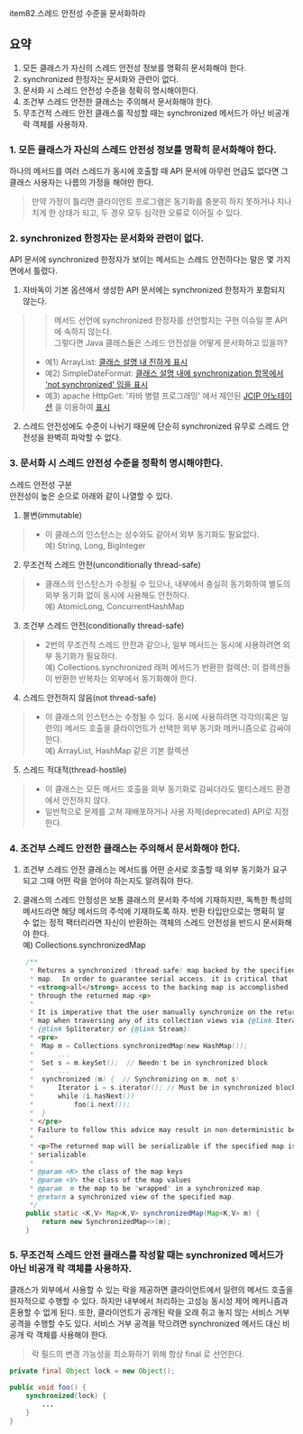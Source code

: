 item82.스레드 안전성 수준을 문서화하라

## 요약
1. 모든 클래스가 자신의 스레드 안전성 정보를 명확히 문서화해야 한다.  
2. synchronized 한정자는 문서화와 관련이 없다.
3. 문서화 시 스레드 안전성 수준을 정확히 명시해야한다.
4. 조건부 스레드 안전한 클래스는 주의해서 문서화해야 한다.  
5. 무조건적 스레드 안전 클래스를 작성할 때는 synchronized 메서드가 아닌 비공개 락 객체를 사용하자.  



### 1. 모든 클래스가 자신의 스레드 안전성 정보를 명확히 문서화해야 한다.  
하나의 메서드를 여러 스레드가 동시에 호출할 때 API 문서에 아무런 언급도 없다면 그 클래스 사용자는 나름의 가정을 해야만 한다.   
> 만약 가정이 틀리면 클라이언트 프로그램은 동기화를 충분히 하지 못하거나 지나치게 한 상태가 되고, 두 경우 모두 심각한 오류로 이어질 수 있다.

### 2. synchronized 한정자는 문서화와 관련이 없다.
API 문서에 synchronized 한정자가 보이는 메서드는 스레드 안전하다는 말은 몇 가지 면에서 틀렸다.
1. 자바독이 기본 옵션에서 생성한 API 문서에는 synchronized 한정자가 포함되지 않는다.  
>> 메서드 선언에 synchronized 한정자를 선언할지는 구현 이슈일 뿐 API에 속하지 않는다.  
>> 그렇다면 Java 클래스들은 스레드 안전성을 어떻게 문서화하고 있을까?  
   > * 예1) ArrayList: [클래스 설명 내 진하게 표시](https://docs.oracle.com/javase/8/docs/api/java/util/ArrayList.html)  
   > * 예2) SimpleDateFormat: [클래스 설명 내에 synchronization 항목에서 'not synchronized' 임을 표시](https://docs.oracle.com/javase/8/docs/api/java/text/SimpleDateFormat.html)  
   > * 예3) apache HttpGet: '자바 병렬 프로그래밍' 에서 제안된 [JCIP 어노테이션](https://jcip.net/annotations/doc/net/jcip/annotations/package-summary.html) 을 이용하여 [표시](https://www.javadoc.io/doc/org.apache.httpcomponents/httpclient/4.3.4/org/apache/http/client/methods/HttpGet.html)

2. 스레드 안전성에도 수준이 나뉘기 때문에 단순히 synchronized 유무로 스레드 안전성을 완벽히 파악할 수 없다.


### 3. 문서화 시 스레드 안전성 수준을 정확히 명시해야한다. 
스레드 안전성 구분  
안전성이 높은 순으로 아래와 같이 나열할 수 있다.

1. 불변(immutable)  
> * 이 클래스의 인스턴스는 상수와도 같아서 외부 동기화도 필요없다.  
예) String, Long, BigInteger

2. 무조건적 스레드 안전(unconditionally thread-safe)  
> * 클래스의 인스턴스가 수정될 수 있으나, 내부에서 충실히 동기화하여 별도의 외부 동기화 없이 동시에 사용해도 안전하다.  
예) AtomicLong, ConcurrentHashMap

3. 조건부 스레드 안전(conditionally thread-safe)  
> * 2번의 무조건적 스레드 안전과 같으나, 일부 메서드는 동시에 사용하려면 외부 동기화가 필요하다.  
예) Collections.synchronized 래퍼 메서드가 반환한 컬렉션: 이 컬렉션들이 반환한 반복자는 외부에서 동기화해야 한다.

4. 스레드 안전하지 않음(not thread-safe)  
> * 이 클래스의 인스턴스는 수정될 수 있다. 동시에 사용하려면 각각의(혹은 일련의) 메서드 호출을 클라이언트가 선택한 외부 동기화 메커니즘으로 감싸야 한다.  
예) ArrayList, HashMap 같은 기본 컬렉션  

5. 스레드 적대적(thread-hostile)  
> * 이 클래스는 모든 메서드 호출을 외부 동기화로 감싸더라도 멀티스레드 환경에서 안전하지 않다. 
> * 일반적으로 문제를 고쳐 재배포하거나 사용 자제(deprecated) API로 지정한다.

### 4. 조건부 스레드 안전한 클래스는 주의해서 문서화해야 한다.  
1. 조건부 스레드 안전 클래스는 메서드를 어떤 순서로 호출할 때 외부 동기화가 요구되고 그때 어떤 락을 얻어야 하는지도 알려줘야 한다.

2. 클래스의 스레드 안정성은 보통 클래스의 문서화 주석에 기재하지만, 독특한 특성의 메서드라면 해당 메서드의 주석에 기재하도록 하자. 
반환 타입만으로는 명확히 알 수 없는 정적 팩터리라면 자신이 반환하는 객체의 스레드 안전성을 반드시 문서화해야 한다.   
예) Collections.synchronizedMap
``` java
    /**
     * Returns a synchronized (thread-safe) map backed by the specified
     * map.  In order to guarantee serial access, it is critical that
     * <strong>all</strong> access to the backing map is accomplished
     * through the returned map.<p>
     *
     * It is imperative that the user manually synchronize on the returned
     * map when traversing any of its collection views via {@link Iterator},
     * {@link Spliterator} or {@link Stream}:
     * <pre>
     *  Map m = Collections.synchronizedMap(new HashMap());
     *      ...
     *  Set s = m.keySet();  // Needn't be in synchronized block
     *      ...
     *  synchronized (m) {  // Synchronizing on m, not s!
     *      Iterator i = s.iterator(); // Must be in synchronized block
     *      while (i.hasNext())
     *          foo(i.next());
     *  }
     * </pre>
     * Failure to follow this advice may result in non-deterministic behavior.
     *
     * <p>The returned map will be serializable if the specified map is
     * serializable.
     *
     * @param <K> the class of the map keys
     * @param <V> the class of the map values
     * @param  m the map to be "wrapped" in a synchronized map.
     * @return a synchronized view of the specified map.
     */
    public static <K,V> Map<K,V> synchronizedMap(Map<K,V> m) {
        return new SynchronizedMap<>(m);
    }
```    


### 5. 무조건적 스레드 안전 클래스를 작성할 때는 synchronized 메서드가 아닌 비공개 락 객체를 사용하자.   
클래스가 외부에서 사용할 수 있는 락을 제공하면 클라이언트에서 일련의 메서드 호출을 원자적으로 수행할 수 있다. 하지만 내부에서 처리하는 고성능 동시성 제어 메커니즘과 혼용할 수 없게 된다.
또한, 클라이언트가 공개된 락을 오래 쥐고 놓지 않는 서비스 거부 공격을 수행할 수도 있다.
서비스 거부 공격을 막으려면 synchronized 메서드 대신 비공개 락 객체를 사용해야 한다.  
> 락 필드의 변경 가능성을 최소화하기 위해 항상 final 로 선언한다.

```java
private final Object lock = new Object();

public void foo() {
    synchronized(lock) {
        ...
    }
}

```
